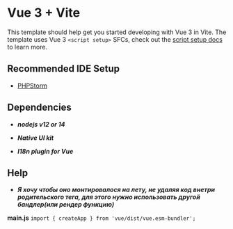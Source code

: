 # Vue 3 + Vite

This template should help get you started developing with Vue 3 in Vite. The template uses Vue 3 `<script setup>` SFCs, check out the [script setup docs](https://v3.vuejs.org/api/sfc-script-setup.html#sfc-script-setup) to learn more.



## Recommended IDE Setup

- [PHPStorm](www.jetbrains.com)

## Dependencies

- ***nodejs v12 or 14***
  
- ***Native UI kit***

- ***I18n plugin for Vue***

## Help

- ***Я хочу чтобы оно монтировалося на лету, не удаляя код внетри родительского тега, для этого нужно использовать другой бандлер(или рендер функцию)***

 **main.js** ```import { createApp } from 'vue/dist/vue.esm-bundler';```